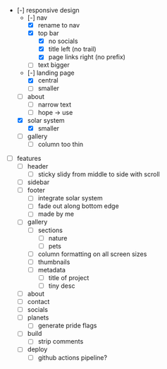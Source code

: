 * [-] responsive design
    * [-] nav
        * [x] rename to nav
        * [x] top bar
            * [x] no socials
            * [x] title left (no trail)
            * [x] page links right (no prefix)
        * [ ] text bigger
    * [-] landing page
        * [x] central
        * [ ] smaller
    * [ ] about
        * [ ] narrow text
        * [ ] hope -> use
    * [x] solar system
        * [x] smaller
    * [ ] gallery
        * [ ] column too thin
* [ ] features
    * [ ] header
        * [ ] sticky slidy from middle to side with scroll
    * [ ] sidebar
    * [ ] footer
        * [ ] integrate solar system
        * [ ] fade out along bottom edge
        * [ ] made by me
    * [ ] gallery
        * [ ] sections
            * [ ] nature
            * [ ] pets
        * [ ] column formatting on all screen sizes
        * [ ] thumbnails
        * [ ] metadata
            * [ ] title of project
            * [ ] tiny desc
    * [ ] about
    * [ ] contact
    * [ ] socials
    * [ ] planets
        * [ ] generate pride flags
    * [ ] build
        * [ ] strip comments
    * [ ] deploy
        * [ ] github actions pipeline?
